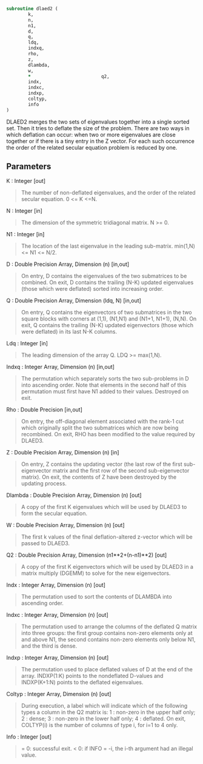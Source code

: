 ```fortran
subroutine dlaed2 (
		k,
		n,
		n1,
		d,
		q,
		ldq,
		indxq,
		rho,
		z,
		dlambda,
		w,
		*                          q2,
		indx,
		indxc,
		indxp,
		coltyp,
		info
)
```

 DLAED2 merges the two sets of eigenvalues together into a single
 sorted set.  Then it tries to deflate the size of the problem.
 There are two ways in which deflation can occur:  when two or more
 eigenvalues are close together or if there is a tiny entry in the
 Z vector.  For each such occurrence the order of the related secular
 equation problem is reduced by one.

## Parameters
K : Integer [out]
> The number of non-deflated eigenvalues, and the order of the
> related secular equation. 0 <= K <=N.

N : Integer [in]
> The dimension of the symmetric tridiagonal matrix.  N >= 0.

N1 : Integer [in]
> The location of the last eigenvalue in the leading sub-matrix.
> min(1,N) <= N1 <= N/2.

D : Double Precision Array, Dimension (n) [in,out]
> On entry, D contains the eigenvalues of the two submatrices to
> be combined.
> On exit, D contains the trailing (N-K) updated eigenvalues
> (those which were deflated) sorted into increasing order.

Q : Double Precision Array, Dimension (ldq, N) [in,out]
> On entry, Q contains the eigenvectors of two submatrices in
> the two square blocks with corners at (1,1), (N1,N1)
> and (N1+1, N1+1), (N,N).
> On exit, Q contains the trailing (N-K) updated eigenvectors
> (those which were deflated) in its last N-K columns.

Ldq : Integer [in]
> The leading dimension of the array Q.  LDQ >= max(1,N).

Indxq : Integer Array, Dimension (n) [in,out]
> The permutation which separately sorts the two sub-problems
> in D into ascending order.  Note that elements in the second
> half of this permutation must first have N1 added to their
> values. Destroyed on exit.

Rho : Double Precision [in,out]
> On entry, the off-diagonal element associated with the rank-1
> cut which originally split the two submatrices which are now
> being recombined.
> On exit, RHO has been modified to the value required by
> DLAED3.

Z : Double Precision Array, Dimension (n) [in]
> On entry, Z contains the updating vector (the last
> row of the first sub-eigenvector matrix and the first row of
> the second sub-eigenvector matrix).
> On exit, the contents of Z have been destroyed by the updating
> process.

Dlambda : Double Precision Array, Dimension (n) [out]
> A copy of the first K eigenvalues which will be used by
> DLAED3 to form the secular equation.

W : Double Precision Array, Dimension (n) [out]
> The first k values of the final deflation-altered z-vector
> which will be passed to DLAED3.

Q2 : Double Precision Array, Dimension (n1**2+(n-n1)**2) [out]
> A copy of the first K eigenvectors which will be used by
> DLAED3 in a matrix multiply (DGEMM) to solve for the new
> eigenvectors.

Indx : Integer Array, Dimension (n) [out]
> The permutation used to sort the contents of DLAMBDA into
> ascending order.

Indxc : Integer Array, Dimension (n) [out]
> The permutation used to arrange the columns of the deflated
> Q matrix into three groups:  the first group contains non-zero
> elements only at and above N1, the second contains
> non-zero elements only below N1, and the third is dense.

Indxp : Integer Array, Dimension (n) [out]
> The permutation used to place deflated values of D at the end
> of the array.  INDXP(1:K) points to the nondeflated D-values
> and INDXP(K+1:N) points to the deflated eigenvalues.

Coltyp : Integer Array, Dimension (n) [out]
> During execution, a label which will indicate which of the
> following types a column in the Q2 matrix is:
> 1 : non-zero in the upper half only;
> 2 : dense;
> 3 : non-zero in the lower half only;
> 4 : deflated.
> On exit, COLTYP(i) is the number of columns of type i,
> for i=1 to 4 only.

Info : Integer [out]
> = 0:  successful exit.
> < 0:  if INFO = -i, the i-th argument had an illegal value.

